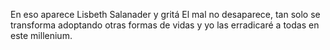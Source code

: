 En eso aparece Lisbeth Salanader y gritá El mal no desaparece, tan solo se transforma adoptando otras formas de vidas y yo las erradicaré a todas en este millenium.
